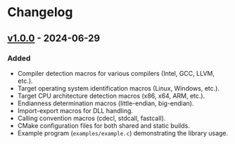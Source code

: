 # Changelog

## [v1.0.0](https://github.com/KumarjitDas/kdapi/releases/tag/v1.0.0) - 2024-06-29

### Added

- Compiler detection macros for various compilers (Intel, GCC, LLVM, etc.).
- Target operating system identification macros (Linux, Windows, etc.).
- Target CPU architecture detection macros (x86, x64, ARM, etc.).
- Endianness determination macros (little-endian, big-endian).
- Import-export macros for DLL handling.
- Calling convention macros (cdecl, stdcall, fastcall).
- CMake configuration files for both shared and static builds.
- Example program (`examples/example.c`) demonstrating the library usage.
